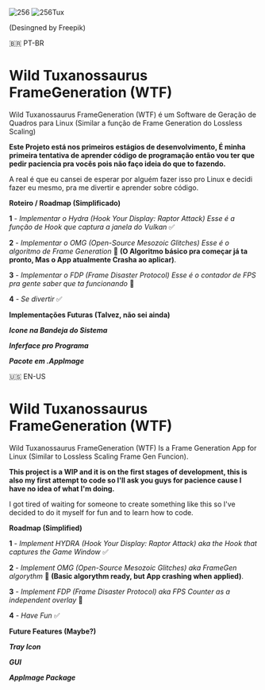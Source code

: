 
![256](https://github.com/user-attachments/assets/8f1275e4-32ba-4cb7-92b0-0831881e4383) ![256Tux](https://github.com/user-attachments/assets/006c7813-ecb8-4311-a9b5-f9153af03778)

(Desingned by Freepik)

🇧🇷 PT-BR

# Wild Tuxanossaurus FrameGeneration (WTF)
Wild Tuxanossaurus FrameGeneration (WTF) é um Software de Geração de Quadros para Linux (Similar a função de Frame Generation do Lossless Scaling)

**Este Projeto está nos primeiros estágios de desenvolvimento, É minha primeira tentativa de aprender código de programação então vou ter que pedir paciencia pra vocês pois não faço ideia do que to fazendo.**

A real é que eu cansei de esperar por alguém fazer isso pro Linux e decidi fazer eu mesmo, pra me divertir e aprender sobre código.

**Roteiro / Roadmap (Simplificado)**

**1** - _Implementar o Hydra (Hook Your Display: Raptor Attack) Esse é a função de Hook que captura a janela do Vulkan_ ✅

**2** - _Implementar o OMG (Open-Source Mesozoic Glitches) Esse é o algoritmo de Frame Generation_ 🚫 **(O Algoritmo básico pra começar já ta pronto, Mas o App atualmente Crasha ao aplicar)**.

**3** - _Implementar o FDP (Frame Disaster Protocol) Esse é o contador de FPS pra gente saber que ta funcionando_ 🚫

**4** - _Se divertir_ ✅

**Implementações Futuras (Talvez, não sei ainda)**

_**Icone na Bandeja do Sistema**_

_**Inferface pro Programa**_

_**Pacote em .AppImage**_

🇺🇸 EN-US

# Wild Tuxanossaurus FrameGeneration (WTF)
Wild Tuxanossaurus FrameGeneration (WTF) Is a Frame Generation App for Linux (Similar to Lossless Scaling Frame Gen Funcion).

**This project is a WIP and it is on the first stages of development, this is also my first attempt to code so I'll ask you guys for pacience cause I have no idea of what I'm doing.**

I got tired of waiting for someone to create something like this so I've decided to do it myself for fun and to learn how to code.

**Roadmap (Simplified)**

**1** - _Implement HYDRA (Hook Your Display: Raptor Attack) aka the Hook that captures the Game Window_ ✅

**2** - _Implement OMG (Open-Source Mesozoic Glitches) aka FrameGen algorythm_ 🚫 **(Basic algorythm ready, but App crashing when applied)**.

**3** - _Implement FDP (Frame Disaster Protocol) aka FPS Counter as a independent overlay_ 🚫

**4** - _Have Fun_ ✅

**Future Features (Maybe?)**

_**Tray Icon**_

_**GUI**_

_**AppImage Package**_
